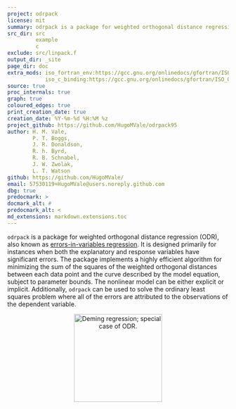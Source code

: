 ```yaml
---
project: odrpack
license: mit
summary: odrpack is a package for weighted orthogonal distance regression (ODR), also known as errors-in-variables regression.
src_dir: src
         example
         c
exclude: src/linpack.f
output_dir: _site
page_dir: doc
extra_mods: iso_fortran_env:https://gcc.gnu.org/onlinedocs/gfortran/ISO_005fFORTRAN_005fENV.html
            iso_c_binding:https://gcc.gnu.org/onlinedocs/gfortran/ISO_005fC_005fBINDING.html#ISO_005fC_005fBINDING
source: true
proc_internals: true
graph: true
coloured_edges: true
print_creation_date: true
creation_date: %Y-%m-%d %H:%M %z
project_github: https://github.com/HugoMVale/odrpack95
author: H. M. Vale,
        P. T. Boggs,
        J. R. Donaldson,
        R. h. Byrd,
        R. B. Schnabel,
        J. W. Zwolak,
        L. T. Watson
github: https://github.com/HugoMVale/
email: 57530119+HugoMVale@users.noreply.github.com
dbg: true
predocmark: >
docmark_alt: #
predocmark_alt: <
md_extensions: markdown.extensions.toc
---
```


`odrpack` is a package for weighted orthogonal distance regression (ODR), also known as [errors-in-variables regression](https://en.wikipedia.org/wiki/Errors-in-variables_models). 
It is designed primarily for instances when both the explanatory and response variables have significant errors. 
The package implements a highly efficient algorithm for minimizing the sum of the squares of the weighted orthogonal
distances between each data point and the curve described by the model equation, subject to parameter bounds. The nonlinear
model can be either explicit or implicit. Additionally, `odrpack` can be used to solve the ordinary least squares problem where all of
the errors are attributed to the observations of the dependent variable.

<p align="center">
  <img src="https://upload.wikimedia.org/wikipedia/commons/thumb/8/81/Total_least_squares.svg/220px-Total_least_squares.svg.png" width="200" alt="Deming regression; special case of ODR.">
</p>
